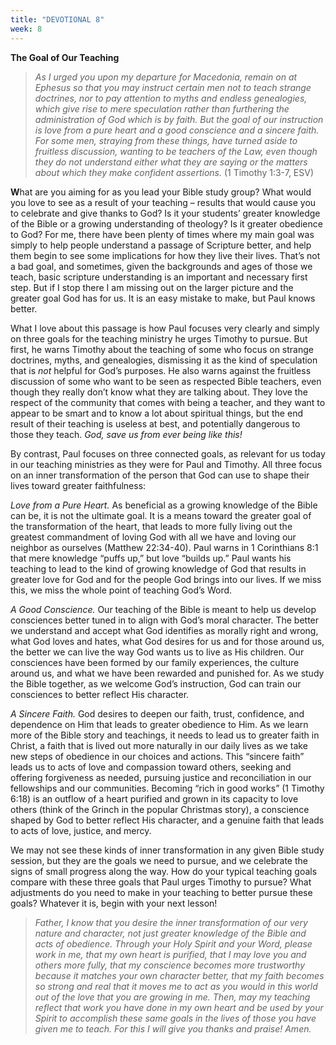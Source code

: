 ```yaml
---
title: "DEVOTIONAL 8"
week: 8
---
```


**The Goal of Our Teaching**

> *As I urged you upon my departure for Macedonia, remain on at Ephesus
> so that you may instruct certain men not to teach strange doctrines,
> nor to pay attention to myths and endless genealogies, which give rise
> to mere speculation rather than furthering the administration of God
> which is by faith. But the goal of our instruction is love from a pure
> heart and a good conscience and a sincere faith. For some men,
> straying from these things, have turned aside to fruitless discussion,
> wanting to be teachers of the Law, even though they do not understand
> either what they are saying or the matters about which they make
> confident assertions.* (1 Timothy 1:3-7, ESV)

**W**hat are you aiming for as you lead your Bible study group? What
would you love to see as a result of your teaching – results that would
cause you to celebrate and give thanks to God? Is it your students’
greater knowledge of the Bible or a growing understanding of theology?
Is it greater obedience to God? For me, there have been plenty of times
where my main goal was simply to help people understand a passage of
Scripture better, and help them begin to see some implications for how
they live their lives. That’s not a bad goal, and sometimes, given the
backgrounds and ages of those we teach, basic scripture understanding is
an important and necessary first step. But if I stop there I am missing
out on the larger picture and the greater goal God has for us. It is an
easy mistake to make, but Paul knows better.

What I love about this passage is how Paul focuses very clearly and
simply on three goals for the teaching ministry he urges Timothy to
pursue. But first, he warns Timothy about the teaching of some who focus
on strange doctrines, myths, and genealogies, dismissing it as the kind
of speculation that is *not* helpful for God’s purposes. He also warns
against the fruitless discussion of some who want to be seen as
respected Bible teachers, even though they really don’t know what they
are talking about. They love the respect of the community that comes
with being a teacher, and they want to appear to be smart and to know a
lot about spiritual things, but the end result of their teaching is
useless at best, and potentially dangerous to those they teach. *God,
save us from ever being like this!*

By contrast, Paul focuses on three connected goals, as relevant for us
today in our teaching ministries as they were for Paul and Timothy. All
three focus on an inner transformation of the person that God can use to
shape their lives toward greater faithfulness:

*Love from a Pure Heart.* As beneficial as a growing knowledge of the
Bible can be, it is not the ultimate goal. It is a means toward the
greater goal of the transformation of the heart, that leads to more
fully living out the greatest commandment of loving God with all we have
and loving our neighbor as ourselves (Matthew 22:34-40). Paul warns in 1
Corinthians 8:1 that mere knowledge “puffs up,” but love “builds up.”
Paul wants his teaching to lead to the kind of growing knowledge of God
that results in greater love for God and for the people God brings into
our lives. If we miss this, we miss the whole point of teaching God’s
Word.

*A Good Conscience.* Our teaching of the Bible is meant to help us
develop consciences better tuned in to align with God’s moral character.
The better we understand and accept what God identifies as morally right
and wrong, what God loves and hates, what God desires for us and for
those around us, the better we can live the way God wants us to live as
His children. Our consciences have been formed by our family
experiences, the culture around us, and what we have been rewarded and
punished for. As we study the Bible together, as we welcome God’s
instruction, God can train our consciences to better reflect His
character.

*A Sincere Faith.* God desires to deepen our faith, trust, confidence,
and dependence on Him that leads to greater obedience to Him. As we
learn more of the Bible story and teachings, it needs to lead us to
greater faith in Christ, a faith that is lived out more naturally in our
daily lives as we take new steps of obedience in our choices and
actions. This “sincere faith” leads us to acts of love and compassion
toward others, seeking and offering forgiveness as needed, pursuing
justice and reconciliation in our fellowships and our communities.
Becoming “rich in good works” (1 Timothy 6:18) is an outflow of a heart
purified and grown in its capacity to love others (think of the Grinch
in the popular Christmas story), a conscience shaped by God to better
reflect His character, and a genuine faith that leads to acts of love,
justice, and mercy.

We may not see these kinds of inner transformation in any given Bible
study session, but they are the goals we need to pursue, and we
celebrate the signs of small progress along the way. How do your typical
teaching goals compare with these three goals that Paul urges Timothy to
pursue? What adjustments do you need to make in your teaching to better
pursue these goals? Whatever it is, begin with your next lesson!

> *Father, I know that you desire the inner transformation of our very
> nature and character, not just greater knowledge of the Bible and acts
> of obedience. Through your Holy Spirit and your Word, please work in
> me, that my own heart is purified, that I may love you and others more
> fully, that my conscience becomes more trustworthy because it matches
> your own character better, that my faith becomes so strong and real
> that it moves me to act as you would in this world out of the love
> that you are growing in me. Then, may my teaching reflect that work
> you have done in my own heart and be used by your Spirit to accomplish
> these same goals in the lives of those you have given me to teach. For
> this I will give you thanks and praise! Amen.*
